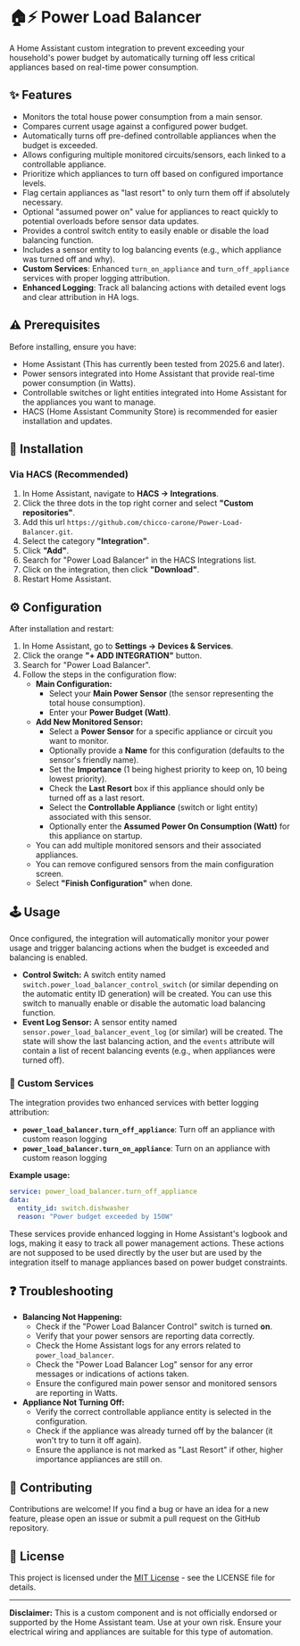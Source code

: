 # 🏠⚡ Power Load Balancer

A Home Assistant custom integration to prevent exceeding your household's power budget by automatically turning off less critical appliances based on real-time power consumption.

## ✨ Features

-   Monitors the total house power consumption from a main sensor.
-   Compares current usage against a configured power budget.
-   Automatically turns off pre-defined controllable appliances when the budget is exceeded.
-   Allows configuring multiple monitored circuits/sensors, each linked to a controllable appliance.
-   Prioritize which appliances to turn off based on configured importance levels.
-   Flag certain appliances as "last resort" to only turn them off if absolutely necessary.
-   Optional "assumed power on" value for appliances to react quickly to potential overloads before sensor data updates.
-   Provides a control switch entity to easily enable or disable the load balancing function.
-   Includes a sensor entity to log balancing events (e.g., which appliance was turned off and why).
-   **Custom Services**: Enhanced `turn_on_appliance` and `turn_off_appliance` services with proper logging attribution.
-   **Enhanced Logging**: Track all balancing actions with detailed event logs and clear attribution in HA logs.

## ⚠️ Prerequisites

Before installing, ensure you have:

-   Home Assistant (This has currently been tested from 2025.6 and later).
-   Power sensors integrated into Home Assistant that provide real-time power consumption (in Watts).
-   Controllable switches or light entities integrated into Home Assistant for the appliances you want to manage.
-   HACS (Home Assistant Community Store) is recommended for easier installation and updates.

## 💾 Installation

### Via HACS (Recommended)

1.  In Home Assistant, navigate to **HACS -> Integrations**.
2.  Click the three dots in the top right corner and select **"Custom repositories"**.
3.  Add this url `https://github.com/chicco-carone/Power-Load-Balancer.git`.
4.  Select the category **"Integration"**.
5.  Click **"Add"**.
6.  Search for "Power Load Balancer" in the HACS Integrations list.
7.  Click on the integration, then click **"Download"**.
8.  Restart Home Assistant.

## ⚙️ Configuration

After installation and restart:

1.  In Home Assistant, go to **Settings -> Devices & Services**.
2.  Click the orange **"+ ADD INTEGRATION"** button.
3.  Search for "Power Load Balancer".
4.  Follow the steps in the configuration flow:
    *   **Main Configuration:**
        *   Select your **Main Power Sensor** (the sensor representing the total house consumption).
        *   Enter your **Power Budget (Watt)**.
    *   **Add New Monitored Sensor:**
        *   Select a **Power Sensor** for a specific appliance or circuit you want to monitor.
        *   Optionally provide a **Name** for this configuration (defaults to the sensor's friendly name).
        *   Set the **Importance** (1 being highest priority to keep on, 10 being lowest priority).
        *   Check the **Last Resort** box if this appliance should only be turned off as a last resort.
        *   Select the **Controllable Appliance** (switch or light entity) associated with this sensor.
        *   Optionally enter the **Assumed Power On Consumption (Watt)** for this appliance on startup.
    *   You can add multiple monitored sensors and their associated appliances.
    *   You can remove configured sensors from the main configuration screen.
    *   Select **"Finish Configuration"** when done.

## 🕹️ Usage

Once configured, the integration will automatically monitor your power usage and trigger balancing actions when the budget is exceeded and balancing is enabled.

-   **Control Switch:** A switch entity named `switch.power_load_balancer_control_switch` (or similar depending on the automatic entity ID generation) will be created. You can use this switch to manually enable or disable the automatic load balancing function.
-   **Event Log Sensor:** A sensor entity named `sensor.power_load_balancer_event_log` (or similar) will be created. The state will show the last balancing action, and the `events` attribute will contain a list of recent balancing events (e.g., when appliances were turned off).

### 🔧 Custom Services

The integration provides two enhanced services with better logging attribution:

-   **`power_load_balancer.turn_off_appliance`**: Turn off an appliance with custom reason logging
-   **`power_load_balancer.turn_on_appliance`**: Turn on an appliance with custom reason logging

**Example usage:**
```yaml
service: power_load_balancer.turn_off_appliance
data:
  entity_id: switch.dishwasher
  reason: "Power budget exceeded by 150W"
```

These services provide enhanced logging in Home Assistant's logbook and logs, making it easy to track all power management actions. These actions are not supposed to be used directly by the user but are used by the integration itself to manage appliances based on power budget constraints.

## ❓ Troubleshooting

-   **Balancing Not Happening:**
    *   Check if the "Power Load Balancer Control" switch is turned **on**.
    *   Verify that your power sensors are reporting data correctly.
    *   Check the Home Assistant logs for any errors related to `power_load_balancer`.
    *   Check the "Power Load Balancer Log" sensor for any error messages or indications of actions taken.
    *   Ensure the configured main power sensor and monitored sensors are reporting in Watts.
-   **Appliance Not Turning Off:**
    *   Verify the correct controllable appliance entity is selected in the configuration.
    *   Check if the appliance was already turned off by the balancer (it won't try to turn it off again).
    *   Ensure the appliance is not marked as "Last Resort" if other, higher importance appliances are still on.

## 🤝 Contributing

Contributions are welcome! If you find a bug or have an idea for a new feature, please open an issue or submit a pull request on the GitHub repository.

## 📄 License

This project is licensed under the [MIT License](LICENSE) - see the LICENSE file for details.

---

**Disclaimer:** This is a custom component and is not officially endorsed or supported by the Home Assistant team. Use at your own risk. Ensure your electrical wiring and appliances are suitable for this type of automation.
